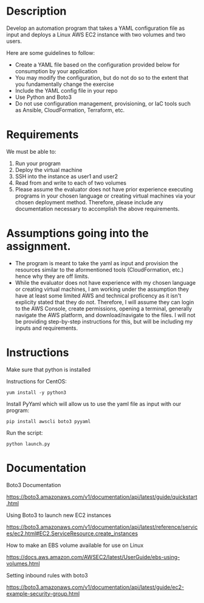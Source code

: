 # Description
Develop an automation program that takes a YAML configuration file as input and deploys a Linux AWS EC2 instance with two volumes and two users.

Here are some guidelines to follow:

* Create a YAML file based on the configuration provided below for consumption by your application
* You may modify the configuration, but do not do so to the extent that you fundamentally change the exercise
* Include the YAML config file in your repo
* Use Python and Boto3
* Do not use configuration management, provisioning, or IaC tools such as Ansible, CloudFormation, Terraform, etc.

# Requirements
We must be able to:

1. Run your program
2. Deploy the virtual machine
3. SSH into the instance as user1 and user2
4. Read from and write to each of two volumes
5. Please assume the evaluator does not have prior experience executing programs in your chosen language or creating virtual machines via your chosen deployment method. Therefore, please include any documentation necessary to accomplish the above requirements.

# Assumptions going into the assignment.
* The program is meant to take the yaml as input and provision the resources similar to the aformentioned tools (CloudFormation, etc.) hence why they are off limits.
* While the evaluator does not have experience with my chosen language or creating virtual machines, I am working under the assumption they have at least some limited AWS and technical proficency as it isn't explicity stated that they do not. Therefore, I will assume they can login to the AWS Console, create permissions, opening a terminal, generally navigate the AWS platform, and download/navigate to the files. I will not be providing step-by-step instructions for this, but will be including my inputs and requirements.

# Instructions
Make sure that python is installed

Instructions for CentOS:

`yum install -y python3`

Install PyYaml which will allow us to use the yaml file as input with our program:

`pip install awscli boto3 pyyaml`

Run the script:

`python launch.py`

# Documentation
Boto3 Documentation

https://boto3.amazonaws.com/v1/documentation/api/latest/guide/quickstart.html

Using Boto3 to launch new EC2 instances

https://boto3.amazonaws.com/v1/documentation/api/latest/reference/services/ec2.html#EC2.ServiceResource.create_instances

How to make an EBS volume available for use on Linux

https://docs.aws.amazon.com/AWSEC2/latest/UserGuide/ebs-using-volumes.html

Setting inbound rules with boto3

https://boto3.amazonaws.com/v1/documentation/api/latest/guide/ec2-example-security-group.html

